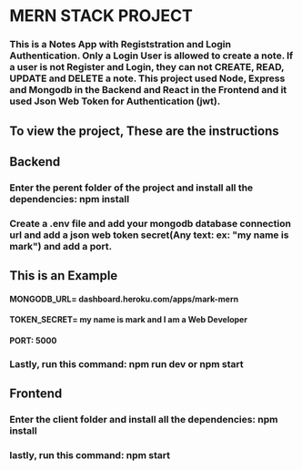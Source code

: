 # MERN STACK PROJECT

### This is a Notes App with Registstration and Login Authentication. Only a Login User is allowed to create a note. If a user is not Register and Login, they can not CREATE, READ, UPDATE and DELETE a note. This project used Node, Express and Mongodb in the Backend and React in the Frontend and it used Json Web Token for Authentication (jwt).

## To view the project, These are the instructions

## Backend
### Enter the perent folder of the project and install all the dependencies: npm install
### Create a .env file and add your mongodb database connection url and add a json web token secret(Any text: ex: "my name is mark") and add a port.

## This is an Example
#### MONGODB_URL= dashboard.heroku.com/apps/mark-mern
#### TOKEN_SECRET= my name is mark and I am a Web Developer
#### PORT: 5000
### Lastly, run this command:  npm run dev  or  npm start

## Frontend
### Enter the client folder and install all the dependencies: npm install
### lastly, run this command: npm start
